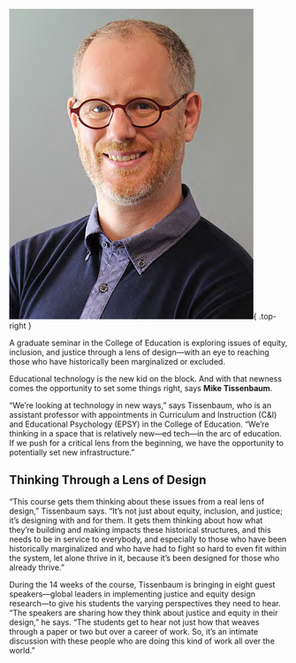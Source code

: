 ﻿---
layout: article.liquid
pageTitle: Pursuing Justice & Equity By Design
url: pursuing_justice_and_equity_by_design
---
![Portrait of Mike Tissenbaum](/img/mike_tissenbaum.png){ .top-right } 

A graduate seminar in the College of Education is exploring issues of equity, inclusion, and justice through a lens of design—with an eye to reaching those who have historically been marginalized or excluded.

Educational technology is the new kid on the block. And with that newness comes the opportunity to set some things right, says **Mike Tissenbaum**.

“We’re looking at technology in new ways,” says Tissenbaum, who is an assistant professor with appointments in Curriculum and Instruction (C&I) and Educational Psychology (EPSY) in the College of Education. “We’re thinking in a space that is relatively new—ed tech—in the arc of education. If we push for a critical lens from the beginning, we have the opportunity to potentially set new infrastructure.”

## Thinking Through a Lens of Design
“This course gets them thinking about these issues from a real lens of design,” Tissenbaum says. “It’s not just about equity, inclusion, and justice; it’s designing with and for them. It gets them thinking about how what they’re building and making impacts these historical structures, and this needs to be in service to everybody, and especially to those who have been historically marginalized and who have had to fight so hard to even fit within the system, let alone thrive in it, because it’s been designed for those who already thrive.”

During the 14 weeks of the course, Tissenbaum is bringing in eight guest speakers—global leaders in implementing justice and equity design research—to give his students the varying perspectives they need to hear. “The speakers are sharing how they think about justice and equity in their design,” he says. “The students get to hear not just how that weaves through a paper or two but over a career of work. So, it’s an intimate discussion with these people who are doing this kind of work all over the world.”